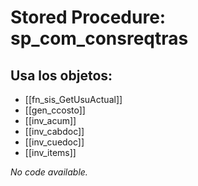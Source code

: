 # Stored Procedure: sp_com_consreqtras

## Usa los objetos:
- [[fn_sis_GetUsuActual]]
- [[gen_ccosto]]
- [[inv_acum]]
- [[inv_cabdoc]]
- [[inv_cuedoc]]
- [[inv_items]]

*No code available.*
